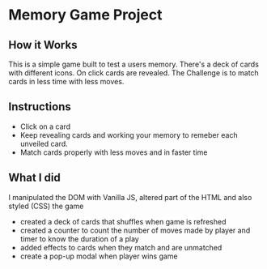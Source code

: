 # Memory Game Project

## How it Works

This is a simple game built to test a users memory. There's a deck of cards with different icons. On click  cards are revealed. The Challenge is to match cards in less time with less moves.


## Instructions
* Click on a card
* Keep revealing cards and working your memory to remeber each unveiled card.
* Match cards properly with less moves and in faster time

## What I did
I manipulated the DOM with Vanilla JS, altered part of the HTML and also styled (CSS) the game
* created a deck of cards that shuffles when game is refreshed
* created a counter to count the number of moves made by player and timer to know the duration of a play
* added effects to cards when they match and are unmatched
* create a pop-up modal when player wins game
